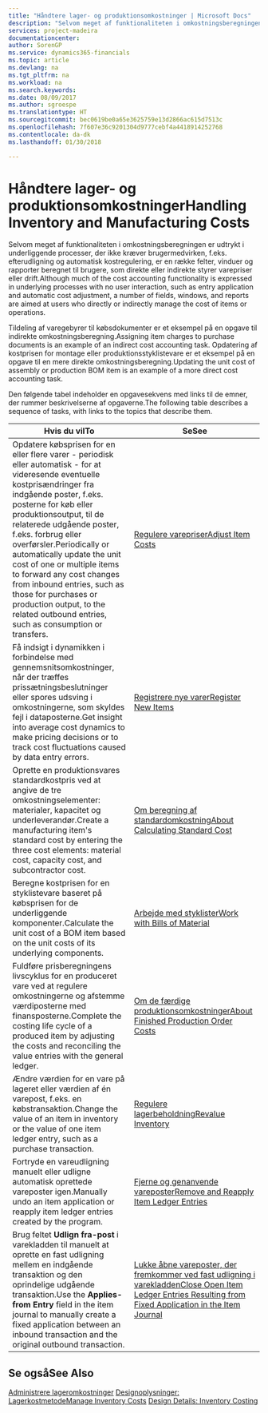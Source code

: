 ```yaml
---
title: "Håndtere lager- og produktionsomkostninger | Microsoft Docs"
description: "Selvom meget af funktionaliteten i omkostningsberegningen er udtrykt i underliggende processer, der ikke kræver brugermedvirken, f.eks. efterudligning og automatisk kostregulering, er en række felter, vinduer og rapporter beregnet til brugere, som direkte eller indirekte styrer varepriser eller drift."
services: project-madeira
documentationcenter: 
author: SorenGP
ms.service: dynamics365-financials
ms.topic: article
ms.devlang: na
ms.tgt_pltfrm: na
ms.workload: na
ms.search.keywords: 
ms.date: 08/09/2017
ms.author: sgroespe
ms.translationtype: HT
ms.sourcegitcommit: bec0619be0a65e3625759e13d2866ac615d7513c
ms.openlocfilehash: 7f607e36c9201304d9777cebf4a4418914252768
ms.contentlocale: da-dk
ms.lasthandoff: 01/30/2018

---
```

# <a name="handling-inventory-and-manufacturing-costs"></a><span data-ttu-id="47218-103">Håndtere lager- og produktionsomkostninger</span><span class="sxs-lookup"><span data-stu-id="47218-103">Handling Inventory and Manufacturing Costs</span></span>
<span data-ttu-id="47218-104">Selvom meget af funktionaliteten i omkostningsberegningen er udtrykt i underliggende processer, der ikke kræver brugermedvirken, f.eks. efterudligning og automatisk kostregulering, er en række felter, vinduer og rapporter beregnet til brugere, som direkte eller indirekte styrer varepriser eller drift.</span><span class="sxs-lookup"><span data-stu-id="47218-104">Although much of the cost accounting functionality is expressed in underlying processes with no user interaction, such as entry application and automatic cost adjustment, a number of fields, windows, and reports are aimed at users who directly or indirectly manage the cost of items or operations.</span></span>  

 <span data-ttu-id="47218-105">Tildeling af varegebyrer til købsdokumenter er et eksempel på en opgave til indirekte omkostningsberegning.</span><span class="sxs-lookup"><span data-stu-id="47218-105">Assigning item charges to purchase documents is an example of an indirect cost accounting task.</span></span> <span data-ttu-id="47218-106">Opdatering af kostprisen for montage eller produktionsstyklistevare er et eksempel på en opgave til en mere direkte omkostningsberegning.</span><span class="sxs-lookup"><span data-stu-id="47218-106">Updating the unit cost of assembly or production BOM item is an example of a more direct cost accounting task.</span></span>  

 <span data-ttu-id="47218-107">Den følgende tabel indeholder en opgavesekvens med links til de emner, der rummer beskrivelserne af opgaverne.</span><span class="sxs-lookup"><span data-stu-id="47218-107">The following table describes a sequence of tasks, with links to the topics that describe them.</span></span>   

|<span data-ttu-id="47218-108">**Hvis du vil**</span><span class="sxs-lookup"><span data-stu-id="47218-108">**To**</span></span>|<span data-ttu-id="47218-109">**Se**</span><span class="sxs-lookup"><span data-stu-id="47218-109">**See**</span></span>|  
|------------|-------------|  
|<span data-ttu-id="47218-110">Opdatere købsprisen for en eller flere varer - periodisk eller automatisk - for at videresende eventuelle kostprisændringer fra indgående poster, f.eks. posterne for køb eller produktionsoutput, til de relaterede udgående poster, f.eks. forbrug eller overførsler.</span><span class="sxs-lookup"><span data-stu-id="47218-110">Periodically or automatically update the unit cost of one or multiple items to forward any cost changes from inbound entries, such as those for purchases or production output, to the related outbound entries, such as consumption or transfers.</span></span>|[<span data-ttu-id="47218-111">Regulere varepriser</span><span class="sxs-lookup"><span data-stu-id="47218-111">Adjust Item Costs</span></span>](inventory-how-adjust-item-costs.md)|  
|<span data-ttu-id="47218-112">Få indsigt i dynamikken i forbindelse med gennemsnitsomkostninger, når der træffes prissætningsbeslutninger eller spores udsving i omkostningerne, som skyldes fejl i dataposterne.</span><span class="sxs-lookup"><span data-stu-id="47218-112">Get insight into average cost dynamics to make pricing decisions or to track cost fluctuations caused by data entry errors.</span></span>|[<span data-ttu-id="47218-113">Registrere nye varer</span><span class="sxs-lookup"><span data-stu-id="47218-113">Register New Items</span></span>](inventory-how-register-new-items.md)|  
|<span data-ttu-id="47218-114">Oprette en produktionsvares standardkostpris ved at angive de tre omkostningselementer: materialer, kapacitet og underleverandør.</span><span class="sxs-lookup"><span data-stu-id="47218-114">Create a manufacturing item's standard cost by entering the three cost elements: material cost, capacity cost, and subcontractor cost.</span></span>|[<span data-ttu-id="47218-115">Om beregning af standardomkostning</span><span class="sxs-lookup"><span data-stu-id="47218-115">About Calculating Standard Cost</span></span>](finance-about-calculating-standard-cost.md)|  
|<span data-ttu-id="47218-116">Beregne kostprisen for en styklistevare baseret på købsprisen for de underliggende komponenter.</span><span class="sxs-lookup"><span data-stu-id="47218-116">Calculate the unit cost of a BOM item based on the unit costs of its underlying components.</span></span>|[<span data-ttu-id="47218-117">Arbejde med styklister</span><span class="sxs-lookup"><span data-stu-id="47218-117">Work with Bills of Material</span></span>](inventory-how-work-BOMs.md)|  
|<span data-ttu-id="47218-118">Fuldføre prisberegningens livscyklus for en produceret vare ved at regulere omkostningerne og afstemme værdiposterne med finansposterne.</span><span class="sxs-lookup"><span data-stu-id="47218-118">Complete the costing life cycle of a produced item by adjusting the costs and reconciling the value entries with the general ledger.</span></span>|[<span data-ttu-id="47218-119">Om de færdige produktionsomkostninger</span><span class="sxs-lookup"><span data-stu-id="47218-119">About Finished Production Order Costs</span></span>](finance-about-finished-production-order-costs.md)|  
|<span data-ttu-id="47218-120">Ændre værdien for en vare på lageret eller værdien af én varepost, f.eks. en købstransaktion.</span><span class="sxs-lookup"><span data-stu-id="47218-120">Change the value of an item in inventory or the value of one item ledger entry, such as a purchase transaction.</span></span>|[<span data-ttu-id="47218-121">Regulere lagerbeholdning</span><span class="sxs-lookup"><span data-stu-id="47218-121">Revalue Inventory</span></span>](inventory-how-revalue-inventory.md)|
|<span data-ttu-id="47218-122">Fortryde en vareudligning manuelt eller udligne automatisk oprettede vareposter igen.</span><span class="sxs-lookup"><span data-stu-id="47218-122">Manually undo an item application or reapply item ledger entries created by the program.</span></span>|[<span data-ttu-id="47218-123">Fjerne og genanvende vareposter</span><span class="sxs-lookup"><span data-stu-id="47218-123">Remove and Reapply Item Ledger Entries</span></span>](finance-how-to-remove-and-reapply-item-entries.md)|  
|<span data-ttu-id="47218-124">Brug feltet **Udlign fra-post** i varekladden til manuelt at oprette en fast udligning mellem en indgående transaktion og den oprindelige udgående transaktion.</span><span class="sxs-lookup"><span data-stu-id="47218-124">Use the **Applies-from Entry** field in the item journal to manually create a fixed application between an inbound transaction and the original outbound transaction.</span></span>|[<span data-ttu-id="47218-125">Lukke åbne vareposter, der fremkommer ved fast udligning i varekladden</span><span class="sxs-lookup"><span data-stu-id="47218-125">Close Open Item Ledger Entries Resulting from Fixed Application in the Item Journal</span></span>](finance-how-to-close-open-item-ledger-entries-resulting-from-fixed-application-in-the-item-journal.md)|  

## <a name="see-also"></a><span data-ttu-id="47218-126">Se også</span><span class="sxs-lookup"><span data-stu-id="47218-126">See Also</span></span>  
<span data-ttu-id="47218-127">[Administrere lageromkostninger](finance-manage-inventory-costs.md)
[Designoplysninger: Lagerkostmetode](design-details-inventory-costing.md)</span><span class="sxs-lookup"><span data-stu-id="47218-127">[Manage Inventory Costs](finance-manage-inventory-costs.md)
[Design Details: Inventory Costing](design-details-inventory-costing.md)</span></span>

